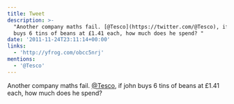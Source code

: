 ```yaml
---
title: Tweet
description: >-
  "Another company maths fail. [@Tesco](https://twitter.com/@Tesco), if john
  buys 6 tins of beans at £1.41 each, how much does he spend? "
date: '2011-11-24T23:11:14+00:00'
links:
  - 'http://yfrog.com/obcc5nrj'
mentions:
  - '@Tesco'
---
```

Another company maths fail. [@Tesco](https://twitter.com/@Tesco), if john buys 6 tins of beans at £1.41 each, how much does he spend? 
